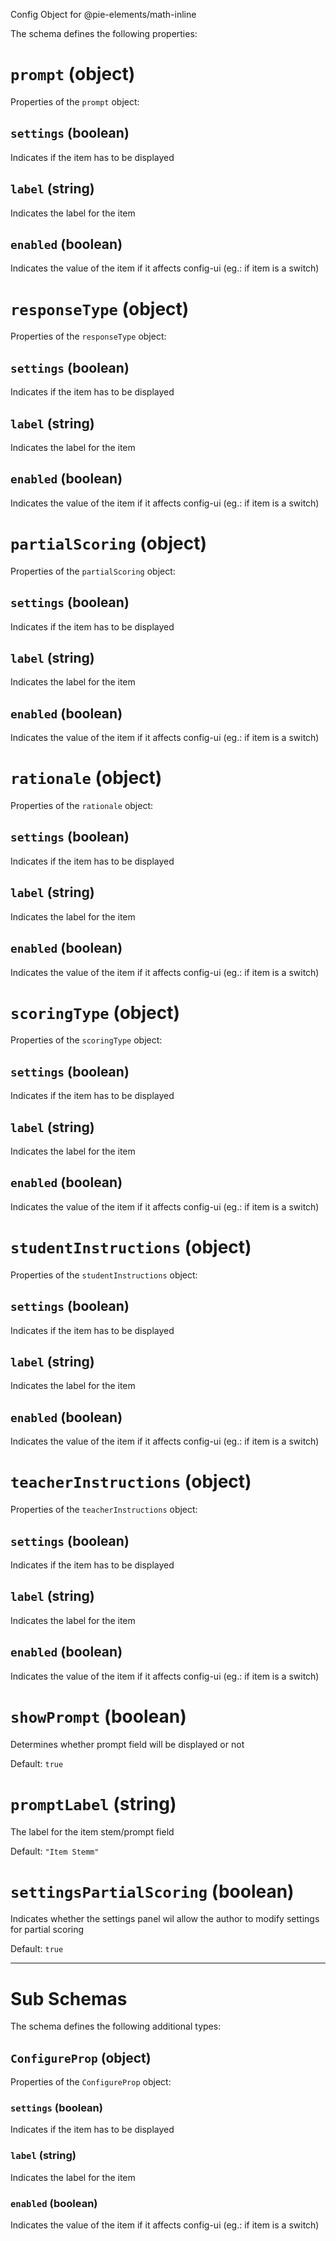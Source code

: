 Config Object for @pie-elements/math-inline

The schema defines the following properties:

# `prompt` (object)

Properties of the `prompt` object:

## `settings` (boolean)

Indicates if the item has to be displayed

## `label` (string)

Indicates the label for the item

## `enabled` (boolean)

Indicates the value of the item if it affects config-ui (eg.: if item is a switch)

# `responseType` (object)

Properties of the `responseType` object:

## `settings` (boolean)

Indicates if the item has to be displayed

## `label` (string)

Indicates the label for the item

## `enabled` (boolean)

Indicates the value of the item if it affects config-ui (eg.: if item is a switch)

# `partialScoring` (object)

Properties of the `partialScoring` object:

## `settings` (boolean)

Indicates if the item has to be displayed

## `label` (string)

Indicates the label for the item

## `enabled` (boolean)

Indicates the value of the item if it affects config-ui (eg.: if item is a switch)

# `rationale` (object)

Properties of the `rationale` object:

## `settings` (boolean)

Indicates if the item has to be displayed

## `label` (string)

Indicates the label for the item

## `enabled` (boolean)

Indicates the value of the item if it affects config-ui (eg.: if item is a switch)

# `scoringType` (object)

Properties of the `scoringType` object:

## `settings` (boolean)

Indicates if the item has to be displayed

## `label` (string)

Indicates the label for the item

## `enabled` (boolean)

Indicates the value of the item if it affects config-ui (eg.: if item is a switch)

# `studentInstructions` (object)

Properties of the `studentInstructions` object:

## `settings` (boolean)

Indicates if the item has to be displayed

## `label` (string)

Indicates the label for the item

## `enabled` (boolean)

Indicates the value of the item if it affects config-ui (eg.: if item is a switch)

# `teacherInstructions` (object)

Properties of the `teacherInstructions` object:

## `settings` (boolean)

Indicates if the item has to be displayed

## `label` (string)

Indicates the label for the item

## `enabled` (boolean)

Indicates the value of the item if it affects config-ui (eg.: if item is a switch)

# `showPrompt` (boolean)

Determines whether prompt field will be displayed or not

Default: `true`

# `promptLabel` (string)

The label for the item stem/prompt field

Default: `"Item Stemm"`

# `settingsPartialScoring` (boolean)

Indicates whether the settings panel wil allow the author to modify settings for partial scoring

Default: `true`

---

# Sub Schemas

The schema defines the following additional types:

## `ConfigureProp` (object)

Properties of the `ConfigureProp` object:

### `settings` (boolean)

Indicates if the item has to be displayed

### `label` (string)

Indicates the label for the item

### `enabled` (boolean)

Indicates the value of the item if it affects config-ui (eg.: if item is a switch)